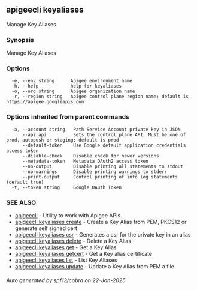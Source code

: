 ## apigeecli keyaliases

Manage Key Aliases

### Synopsis

Manage Key Aliases

### Options

```
  -e, --env string      Apigee environment name
  -h, --help            help for keyaliases
  -o, --org string      Apigee organization name
  -r, --region string   Apigee control plane region name; default is https://apigee.googleapis.com
```

### Options inherited from parent commands

```
  -a, --account string   Path Service Account private key in JSON
      --api api          Sets the control plane API. Must be one of prod, autopush or staging; default is prod
      --default-token    Use Google default application credentials access token
      --disable-check    Disable check for newer versions
      --metadata-token   Metadata OAuth2 access token
      --no-output        Disable printing all statements to stdout
      --no-warnings      Disable printing warnings to stderr
      --print-output     Control printing of info log statements (default true)
  -t, --token string     Google OAuth Token
```

### SEE ALSO

* [apigeecli](apigeecli.md)	 - Utility to work with Apigee APIs.
* [apigeecli keyaliases create](apigeecli_keyaliases_create.md)	 - Create a Key Alias from PEM, PKCS12 or generate self signed cert
* [apigeecli keyaliases csr](apigeecli_keyaliases_csr.md)	 - Generates a csr for the private key in an alias
* [apigeecli keyaliases delete](apigeecli_keyaliases_delete.md)	 - Delete a Key Alias
* [apigeecli keyaliases get](apigeecli_keyaliases_get.md)	 - Get a Key Alias
* [apigeecli keyaliases getcert](apigeecli_keyaliases_getcert.md)	 - Get a Key alias certificate
* [apigeecli keyaliases list](apigeecli_keyaliases_list.md)	 - List Key Aliases
* [apigeecli keyaliases update](apigeecli_keyaliases_update.md)	 - Update a Key Alias from PEM a file

###### Auto generated by spf13/cobra on 22-Jan-2025
